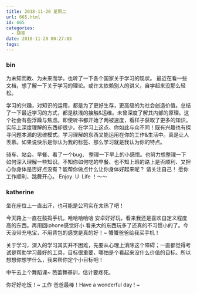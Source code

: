 ```yaml
---
title: 2018-11-20 星期二
url: 665.html
id: 665
categories:
  - 随笔
date: 2018-11-20 00:27:03
tags:
---
```


### bin

为未知而教、为未来而学。也听了一下各个国家关于学习的现状。 最近在看一些文档，想了解一下关于学习的理论。或许太依赖别人的讲义，自学起来没那么轻松。

学习的兴趣，对知识的运用，都是为了更好生存，更高级的为社会创造价值。总结了一下最近学习的方式，都是肤浅的接触&运维。未曾深度了解其内部的原理。这个社会有些浮躁与焦虑。即使听书都开始了两被速度，看样子获取了更多的知识。实际上深度理解的东西却很少。在学习上这点、你如此与众不同！既有兴趣也有探寻问题本源的思维模式。学习理解的东西又能运用在你的工作&生活中。真是让人羡慕。如果说快乐是你认为我的标签、那么学习就是我认为你的特点。

骑车、站会、早餐、看了一个bug、 整理一下早上的小感悟。也努力想整理一下如何深入理解一些知识。不知你如何吃的早餐、也不知上班的路上是否顺利、又担心你身体是否好点没有？能帮你做点什么让你身体好起来呢？ 请关注自己！ 愿你工作顺利、跳舞开心。 Enjoy  U  Life ！～～

### katherine

坐在座位上一直出汗，也可能是公司实在太热了吧！

今天路上一直在鼓捣手机，哈哈哈哈哈 安卓好好玩，看来我还是喜欢自定义程度高的东西。再用回iphone感觉好小 看来大的东西玩多了还真的不习惯小的了。今天没带充电宝，不用背包的感觉是真的好！~ 蟹蟹爸爸给我买手机！

关于学习，深入的学习其实并不困难，先要从心理上消除这个障碍；一直都觉得考试是帮助学习最好的工具，目标很重要，哪怕是个看起来没什么价值的目标。所以想想你想学什么，我来帮你定个小目标吧！

中午去上个舞蹈课~ 芭蕾舞基训，估计要疼死。

你好好吃饭！~ 工作 爸爸最棒！Have a wonderful day ! ~